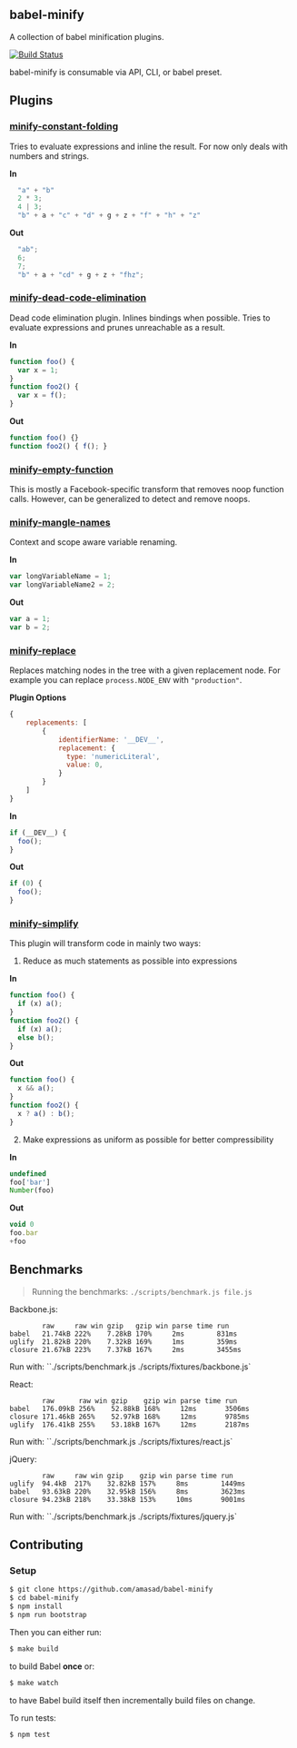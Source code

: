 ## babel-minify

A collection of babel minification plugins.

[![Build Status](https://img.shields.io/travis/amasad/babel-minify/master.svg?style=flat)](https://travis-ci.org/amasad/babel-minify)

babel-minify is consumable via API, CLI, or babel preset.

## Plugins

### [minify-constant-folding](/packages/babel-plugin-minify-constant-folding)

Tries to evaluate expressions and inline the result. For now only deals with
numbers and strings.

**In**
```js
  "a" + "b"
  2 * 3;
  4 | 3;
  "b" + a + "c" + "d" + g + z + "f" + "h" + "z"
```

**Out**
```js
  "ab";
  6;
  7;
  "b" + a + "cd" + g + z + "fhz";
```

### [minify-dead-code-elimination](/packages/babel-plugin-minify-dead-code-elimination)

Dead code elimination plugin. Inlines bindings when possible. Tries to evaluate expressions and prunes unreachable as a result.

**In**
```js
function foo() {
  var x = 1;
}
function foo2() {
  var x = f();
}
```

**Out**
```js
function foo() {}
function foo2() { f(); }
```

### [minify-empty-function](/packages/babel-plugin-minify-empty-function)

This is mostly a Facebook-specific transform that removes noop function
calls. However, can be generalized to detect and remove noops.

### [minify-mangle-names](/packages/babel-plugin-minify-mangle-names)

Context and scope aware variable renaming.

**In**
```js
var longVariableName = 1;
var longVariableName2 = 2;
```

**Out**
```js
var a = 1;
var b = 2;
```

### [minify-replace](/packages/babel-plugin-minify-replace)

Replaces matching nodes in the tree with a given replacement node. For example
you can replace `process.NODE_ENV` with `"production"`.

**Plugin Options**
```js
{
    replacements: [
        {
            identifierName: '__DEV__',
            replacement: {
              type: 'numericLiteral',
              value: 0,
            }
        }
    ]
}
```

**In**
```js
if (__DEV__) {
  foo();
}
```

**Out**
```js
if (0) {
  foo();
}
```

### [minify-simplify](/packages/babel-plugin-minify-simplify)

This plugin will transform code in mainly two ways:

1. Reduce as much statements as possible into expressions

**In**
```js
function foo() {
  if (x) a();
}
function foo2() {
  if (x) a();
  else b();
}
```

**Out**
```js
function foo() {
  x && a();
}
function foo2() {
  x ? a() : b();
}
```

2. Make expressions as uniform as possible for better compressibility

**In**
```js
undefined
foo['bar']
Number(foo)
```

**Out**
```js
void 0
foo.bar
+foo
```

## Benchmarks

> Running the benchmarks: `./scripts/benchmark.js file.js`

Backbone.js:
```
        raw     raw win gzip   gzip win parse time run
babel   21.74kB 222%    7.28kB 170%     2ms        831ms
uglify  21.82kB 220%    7.32kB 169%     1ms        359ms
closure 21.67kB 223%    7.37kB 167%     2ms        3455ms
```

Run with: ``./scripts/benchmark.js ./scripts/fixtures/backbone.js`

React:
```
        raw      raw win gzip    gzip win parse time run
babel   176.09kB 256%    52.88kB 168%     12ms       3506ms
closure 171.46kB 265%    52.97kB 168%     12ms       9785ms
uglify  176.41kB 255%    53.18kB 167%     12ms       2187ms
```

Run with: ``./scripts/benchmark.js ./scripts/fixtures/react.js`

jQuery:
```
        raw     raw win gzip    gzip win parse time run
uglify  94.4kB  217%    32.82kB 157%     8ms        1449ms
babel   93.63kB 220%    32.95kB 156%     8ms        3623ms
closure 94.23kB 218%    33.38kB 153%     10ms       9001ms
```

Run with: ``./scripts/benchmark.js ./scripts/fixtures/jquery.js`

## Contributing

### Setup
```sh
$ git clone https://github.com/amasad/babel-minify
$ cd babel-minify
$ npm install
$ npm run bootstrap
```

Then you can either run:

```sh
$ make build
```

to build Babel **once** or:

```sh
$ make watch
```

to have Babel build itself then incrementally build files on change.

To run tests:
```sh
$ npm test
```
